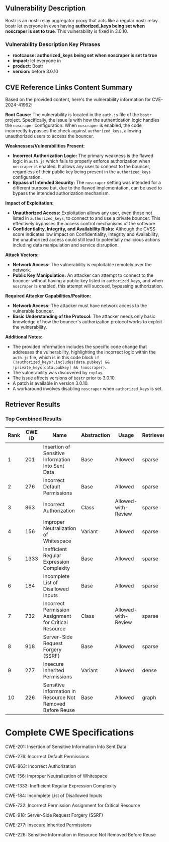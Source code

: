 ## Vulnerability Description
Bostr is an nostr relay aggregator proxy that acts like a regular nostr relay. bostr let everyone in even having **authorized_keys being set when noscraper is set to true**. This vulnerability is fixed in 3.0.10.

### Vulnerability Description Key Phrases
- **rootcause:** **authorized_keys being set when noscraper is set to true**
- **impact:** let everyone in
- **product:** Bostr
- **version:** before 3.0.10

## CVE Reference Links Content Summary
Based on the provided content, here's the vulnerability information for CVE-2024-41962:

**Root Cause:**
The vulnerability is located in the `auth.js` file of the `bostr` project. Specifically, the issue is with how the authentication logic handles the `noscraper` configuration. When `noscraper` is enabled, the code incorrectly bypasses the check against `authorized_keys`, allowing unauthorized users to access the bouncer.

**Weaknesses/Vulnerabilities Present:**
- **Incorrect Authorization Logic:** The primary weakness is the flawed logic in `auth.js` which fails to properly enforce authorization when `noscraper` is enabled. It allows any user to connect to the bouncer, regardless of their public key being present in the `authorized_keys` configuration.
- **Bypass of Intended Security:** The `noscraper` setting was intended for a different purpose but, due to the flawed implementation, can be used to bypass the intended authorization mechanism.

**Impact of Exploitation:**
- **Unauthorized Access:** Exploitation allows any user, even those not listed in `authorized_keys`, to connect to and use a private bouncer. This effectively bypasses the access control mechanisms of the software.
- **Confidentiality, Integrity, and Availability Risks:** Although the CVSS score indicates low impact on Confidentiality, Integrity and Availability, the unauthorized access could still lead to potentially malicious actions including data manipulation and service disruption.

**Attack Vectors:**
- **Network Access:** The vulnerability is exploitable remotely over the network.
- **Public Key Manipulation:**  An attacker can attempt to connect to the bouncer without having a public key listed in `authorized_keys`, and when `noscraper` is enabled, this attempt will succeed, bypassing authorization.

**Required Attacker Capabilities/Position:**
- **Network Access:** The attacker must have network access to the vulnerable bouncer.
- **Basic Understanding of the Protocol:** The attacker needs only basic knowledge of how the bouncer's authorization protocol works to exploit the vulnerability.

**Additional Notes:**
- The provided information includes the specific code change that addresses the vulnerability, highlighting the incorrect logic within the `auth.js` file, which is in this code block `if (!authorized_keys?.includes(data.pubkey) && !private_keys[data.pubkey] && !noscraper)`.
- The vulnerability was discovered by `cxplay`.
- The issue affects versions of `bostr` prior to 3.0.10.
- A patch is available in version 3.0.10.
- A workaround involves disabling `noscraper` when `authorized_keys` is set.

## Retriever Results

### Top Combined Results

| Rank | CWE ID | Name | Abstraction | Usage  | Retrievers | Individual Scores |
|------|--------|------|-------------|-------|------------|-------------------|
| 1 | 201 | Insertion of Sensitive Information Into Sent Data | Base | Allowed | sparse | 0.231 |
| 2 | 276 | Incorrect Default Permissions | Base | Allowed | sparse | 0.221 |
| 3 | 863 | Incorrect Authorization | Class | Allowed-with-Review | sparse | 0.217 |
| 4 | 156 | Improper Neutralization of Whitespace | Variant | Allowed | sparse | 0.214 |
| 5 | 1333 | Inefficient Regular Expression Complexity | Base | Allowed | sparse | 0.213 |
| 6 | 184 | Incomplete List of Disallowed Inputs | Base | Allowed | sparse | 0.211 |
| 7 | 732 | Incorrect Permission Assignment for Critical Resource | Class | Allowed-with-Review | sparse | 0.211 |
| 8 | 918 | Server-Side Request Forgery (SSRF) | Base | Allowed | sparse | 0.210 |
| 9 | 277 | Insecure Inherited Permissions | Variant | Allowed | dense | 0.369 |
| 10 | 226 | Sensitive Information in Resource Not Removed Before Reuse | Base | Allowed | graph | 0.002 |



# Complete CWE Specifications

CWE-201: Insertion of Sensitive Information Into Sent Data

CWE-276: Incorrect Default Permissions

CWE-863: Incorrect Authorization

CWE-156: Improper Neutralization of Whitespace

CWE-1333: Inefficient Regular Expression Complexity

CWE-184: Incomplete List of Disallowed Inputs

CWE-732: Incorrect Permission Assignment for Critical Resource

CWE-918: Server-Side Request Forgery (SSRF)

CWE-277: Insecure Inherited Permissions

CWE-226: Sensitive Information in Resource Not Removed Before Reuse